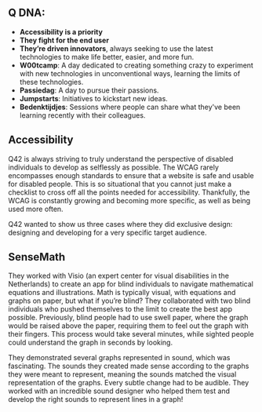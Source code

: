 ## Q DNA:

- **Accessibility is a priority**
- **They fight for the end user**
- **They’re driven innovators**, always seeking to use the latest technologies to make life better, easier, and more fun.
- **W00tcamp**: A day dedicated to creating something crazy to experiment with new technologies in unconventional ways, learning the limits of these technologies.
- **Passiedag**: A day to pursue their passions.
- **Jumpstarts**: Initiatives to kickstart new ideas.
- **Bedenktijdjes**: Sessions where people can share what they've been learning recently with their colleagues.

## Accessibility

Q42 is always striving to truly understand the perspective of disabled individuals to develop as selflessly as possible. The WCAG rarely encompasses enough standards to ensure that a website is safe and usable for disabled people. This is so situational that you cannot just make a checklist to cross off all the points needed for accessibility. Thankfully, the WCAG is constantly growing and becoming more specific, as well as being used more often.

Q42 wanted to show us three cases where they did exclusive design: designing and developing for a very specific target audience.

## SenseMath

They worked with Visio (an expert center for visual disabilities in the Netherlands) to create an app for blind individuals to navigate mathematical equations and illustrations. Math is typically visual, with equations and graphs on paper, but what if you’re blind? They collaborated with two blind individuals who pushed themselves to the limit to create the best app possible. Previously, blind people had to use swell paper, where the graph would be raised above the paper, requiring them to feel out the graph with their fingers. This process would take several minutes, while sighted people could understand the graph in seconds by looking.

They demonstrated several graphs represented in sound, which was fascinating. The sounds they created made sense according to the graphs they were meant to represent, meaning the sounds matched the visual representation of the graphs. Every subtle change had to be audible. They worked with an incredible sound designer who helped them test and develop the right sounds to represent lines in a graph!
